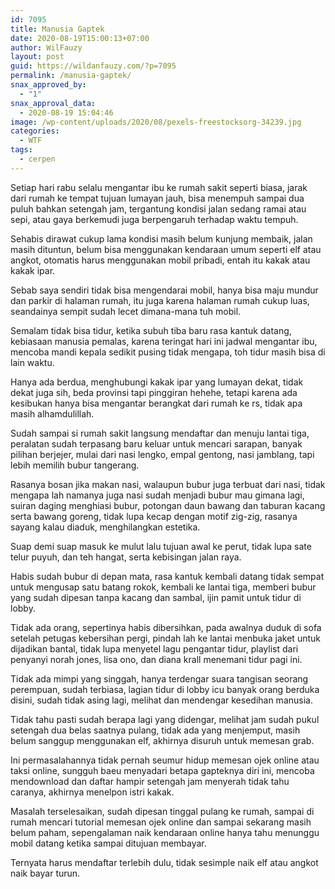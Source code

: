 ```yaml
---
id: 7095
title: Manusia Gaptek
date: 2020-08-19T15:00:13+07:00
author: WilFauzy
layout: post
guid: https://wildanfauzy.com/?p=7095
permalink: /manusia-gaptek/
snax_approved_by:
  - "1"
snax_approval_data:
  - 2020-08-19 15:04:46
image: /wp-content/uploads/2020/08/pexels-freestocksorg-34239.jpg
categories:
  - WTF
tags:
  - cerpen
---
```

Setiap hari rabu selalu mengantar ibu ke rumah sakit seperti biasa, jarak dari rumah ke tempat tujuan lumayan jauh, bisa menempuh sampai dua puluh bahkan setengah jam, tergantung kondisi jalan sedang ramai atau sepi, atau gaya berkemudi juga berpengaruh terhadap waktu tempuh.&nbsp;

Sehabis dirawat cukup lama kondisi masih belum kunjung membaik, jalan masih dituntun, belum bisa menggunakan kendaraan umum seperti elf atau angkot, otomatis harus menggunakan mobil pribadi, entah itu kakak atau kakak ipar.&nbsp;

Sebab saya sendiri tidak bisa mengendarai mobil, hanya bisa maju mundur dan parkir di halaman rumah, itu juga karena halaman rumah cukup luas, seandainya sempit sudah lecet dimana-mana tuh mobil.&nbsp;

Semalam tidak bisa tidur, ketika subuh tiba baru rasa kantuk datang, kebiasaan manusia pemalas, karena teringat hari ini jadwal mengantar ibu, mencoba mandi kepala sedikit pusing tidak mengapa, toh tidur masih bisa di lain waktu.&nbsp;

Hanya ada berdua, menghubungi kakak ipar yang lumayan dekat, tidak dekat juga sih, beda provinsi tapi pinggiran hehehe, tetapi karena ada kesibukan hanya bisa mengantar berangkat dari rumah ke rs, tidak apa masih alhamdulillah.&nbsp;

Sudah sampai si rumah sakit langsung mendaftar dan menuju lantai tiga, peralatan sudah terpasang baru keluar untuk mencari sarapan, banyak pilihan berjejer, mulai dari nasi lengko, empal gentong, nasi jamblang, tapi lebih memilih bubur tangerang.&nbsp;

Rasanya bosan jika makan nasi, walaupun bubur juga terbuat dari nasi, tidak mengapa lah namanya juga nasi sudah menjadi bubur mau gimana lagi, suiran daging menghiasi bubur, potongan daun bawang dan taburan kacang serta bawang goreng, tidak lupa kecap dengan motif zig-zig, rasanya sayang kalau diaduk, menghilangkan estetika.&nbsp;

Suap demi suap masuk ke mulut lalu tujuan awal ke perut, tidak lupa sate telur puyuh, dan teh hangat, serta kebisingan jalan raya.&nbsp;

Habis sudah bubur di depan mata, rasa kantuk kembali datang tidak sempat untuk mengusap satu batang rokok, kembali ke lantai tiga, memberi bubur yang sudah dipesan tanpa kacang dan sambal, ijin pamit untuk tidur di lobby.&nbsp;

Tidak ada orang, sepertinya habis dibersihkan, pada awalnya duduk di sofa setelah petugas kebersihan pergi, pindah lah ke lantai menbuka jaket untuk dijadikan bantal, tidak lupa menyetel lagu pengantar tidur, playlist dari penyanyi norah jones, lisa ono, dan diana krall menemani tidur pagi ini.&nbsp;

Tidak ada mimpi yang singgah, hanya terdengar suara tangisan seorang perempuan, sudah terbiasa, lagian tidur di lobby icu banyak orang berduka disini, sudah tidak asing lagi, melihat dan mendengar kesedihan manusia.&nbsp;

Tidak tahu pasti sudah berapa lagi yang didengar, melihat jam sudah pukul setengah dua belas saatnya pulang, tidak ada yang menjemput, masih belum sanggup menggunakan elf, akhirnya disuruh untuk memesan grab.&nbsp;

Ini permasalahannya tidak pernah seumur hidup memesan ojek online atau taksi online, sungguh baeu menyadari betapa gapteknya diri ini, mencoba mendownload dan daftar hampir setengah jam menyerah tidak tahu caranya, akhirnya menelpon istri kakak.&nbsp;

Masalah terselesaikan, sudah dipesan tinggal pulang ke rumah, sampai di rumah mencari tutorial memesan ojek online dan sampai sekarang masih belum paham, sepengalaman naik kendaraan online hanya tahu menunggu mobil datang ketika sampai ditujuan membayar.&nbsp;

Ternyata harus mendaftar terlebih dulu, tidak sesimple naik elf atau angkot naik bayar turun.&nbsp;